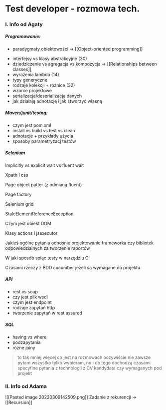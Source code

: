 # Test developer - rozmowa tech.

### I. Info od Agaty
##### Programowanie: 
* paradygmaty obiektowości -> [[Object-oriented programming]]
- interfejsy vs klasy abstrakcyjne (30) 
- dziedziczenie vs agregacja vs kompozycja -> [[Relationships between classes]]
- wyrażenia lambda (14) 
- typy generyczne 
- rodzaje kolekcji + różnice (32) 
- wzorce projektowe 
- serializacja/deserializacja danych 
- jak działają adnotację i jak stworzyć własną 
 
##### Maven/junit/testng: 
- czym jest pom.xml 
- install vs build vs test vs clean 
- adnotacje + przykłady użycia 
- sposoby parametryzacj testów 

##### Selenium 
Implicitly vs explicit wait vs fluent wait  

Xpath I css  

Page object patter (z odmianą fluent)  

Page factory  

Selenium grid  

StaleElementReferenceException  

Czym jest obiekt DOM  

Klasy actions I jsexecutor  

Jakieś ogólne pytania odnośnie projektowanie frameworka czy bibliotek odpowiedzialnych za tworzenie raportów  

W jaki sposób spiąc testy w narzędziu CI  

Czasami rzeczy z BDD cucumber jeżeli są wymagane do projektu  

##### API 
- rest vs soap 
- czy jest plik wsdl 
- czym jest endpoint 
- rodzaje zapytań http 
- tworzenie zapytań w rest assured 

##### SQL 
- having vs where 
- podzapytania 
- różne joiny 

> to tak mniej więcej co jest na rozmowach 
oczywiście nie zawsze pytam wszystko tylko wybieram, 
no i do tego dochodzą czasami specyfine pytania z technologii z CV kandydata czy wymaganych pod projekt

### II. Info od Adama
![[Pasted image 20220309142509.png]]
Zadanie z rekurencji -> [[Recursion]]
